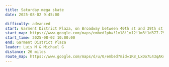 ```yaml
---
title: Saturday mega skate
date: 2025-08-02 9:45:00

difficulty: advanced
start: Garment District Plaza, on Broadway between 40th st and 39th st
start_map: https://www.google.com/maps/embed?pb=!1m18!1m12!1m3!1d377.79528089955994!2d-73.98698868515856!3d40.75405671194928!2m3!1f0!2f0!3f0!3m2!1i1024!2i768!4f13.1!3m3!1m2!1s0x89c25908164549ab%3A0xbae101be1d87d547!2sGarment%20District%20Plaza!5e0!3m2!1sen!2sus!4v1752179315895!5m2!1sen!2sus
start_time: 2025-08-02 10:00:00
end: Garment District Plaza
leader: Luis M & Michael G
distance: 26 miles
route_map: https://www.google.com/maps/d/u/0/embed?mid=1R8_LxDo7L43qAKsqLnAZ8wB9M15zC4Q&ehbc=2E312F&noprof=1
---
```

